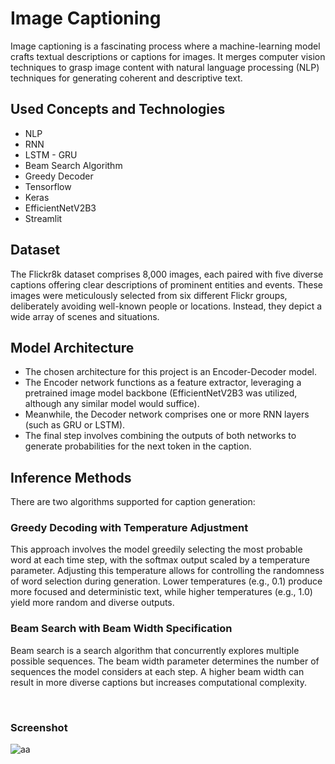 # Image Captioning

Image captioning is a fascinating process where a machine-learning model crafts textual descriptions or captions for images. It merges computer vision techniques to grasp image content with natural language processing (NLP) techniques for generating coherent and descriptive text.

## Used Concepts and Technologies

- NLP
- RNN
- LSTM - GRU
- Beam Search Algorithm
- Greedy Decoder
- Tensorflow
- Keras
- EfficientNetV2B3
- Streamlit



## Dataset 

The Flickr8k dataset comprises 8,000 images, each paired with five diverse captions offering clear descriptions of prominent entities and events. These images were meticulously selected from six different Flickr groups, deliberately avoiding well-known people or locations. Instead, they depict a wide array of scenes and situations.

## Model Architecture
- The chosen architecture for this project is an Encoder-Decoder model.
- The Encoder network functions as a feature extractor, leveraging a pretrained image model backbone (EfficientNetV2B3 was utilized, although any similar model would suffice).
- Meanwhile, the Decoder network comprises one or more RNN layers (such as GRU or LSTM).
- The final step involves combining the outputs of both networks to generate probabilities for the next token in the caption.

## Inference Methods
There are two algorithms supported for caption generation:

### Greedy Decoding with Temperature Adjustment
This approach involves the model greedily selecting the most probable word at each time step, with the softmax output scaled by a temperature parameter. Adjusting this temperature allows for controlling the randomness of word selection during generation. Lower temperatures (e.g., 0.1) produce more focused and deterministic text, while higher temperatures (e.g., 1.0) yield more random and diverse outputs.

### Beam Search with Beam Width Specification
Beam search is a search algorithm that concurrently explores multiple possible sequences. The beam width parameter determines the number of sequences the model considers at each step. A higher beam width can result in more diverse captions but increases computational complexity.

<br>

### Screenshot

![aa](https://github.com/enesylmzx42/RNN-ImageCaption/assets/117593621/11126b19-5e9e-4e34-8b39-42acbe73d514)





